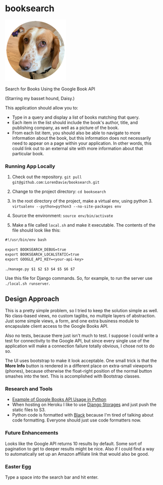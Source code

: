 # booksearch

![Daisy Says Hello](booksearch/static/images/daisy.png)

Search for Books Using the Google Book API

(Starring my basset hound, Daisy.)

This application should allow you to:

* Type in a query and display a list of books matching that query.
* Each item in the list should include the book's author, title, and publishing company, as well as a picture of the book.
* From each list item, you should also be able to navigate to more information about the book, but this information does not necessarily need to appear on a page within your application. In other words, this could link out to an external site with more information about that particular book.



### Running App Locally

1. Check out the repository. `git pull git@github.com:LorenDavie/booksearch.git`

2. Change to the project directory: `cd booksearch`

3. In the root directory of the project, make a virtual env, using python 3. `virtualenv --python=python3 --no-site-packages env`

4. Source the environment: `source env/bin/activate`

5. Make a file called `local.sh` and make it executable. The contents of the file should look like this:

```
#!/usr/bin/env bash

export BOOKSEARCH_DEBUG=true
export BOOKSEARCH_LOCALSTATIC=true
export GOOGLE_API_KEY=<your-api-key>

./manage.py $1 $2 $3 $4 $5 $6 $7

```

Use this file for Django commands.  So, for example, to run the server use `./local.sh runserver`.

## Design Approach

This is a pretty simple problem, so I tried to keep the solution simple as well. No class-based views, no custom taglibs, no multiple layers of abstraction.  Just some simple views, a form, and one extra business module to encapsulate client access to the Google Books API.

Also no tests, because there just isn't much to test.  I suppose I could write a test for connectivity to the Google API, but since every single use of the application will make a connection failure totally obvious, I chose not to do so.

The UI uses bootstrap to make it look acceptable. One small trick is that the **More Info** button is rendered in a different place on extra-small viewports (phones), because otherwise the float-right position of the normal button smashes into the text. This is accomplished with Bootstrap classes.

### Research and Tools

* [Example of Google Books API Usage in Python](https://developers.google.com/api-client-library/python/samples/simple_api_cmd_line_books.py)
* When hosting on Heroku I like to use [Django Storages](https://django-storages.readthedocs.io/en/latest/) and just push the static files to S3.
* Python code is formatted with [Black](https://black.readthedocs.io/en/stable/) because I'm tired of talking about code formatting. Everyone should just use code formatters now.

### Future Enhancements

Looks like the Google API returns 10 results by default.  Some sort of pagination to get to deeper results might be nice.  Also if I could find a way to automatically set up an Amazon affiliate link that would also be good.

### Easter Egg

Type a space into the search bar and hit enter.